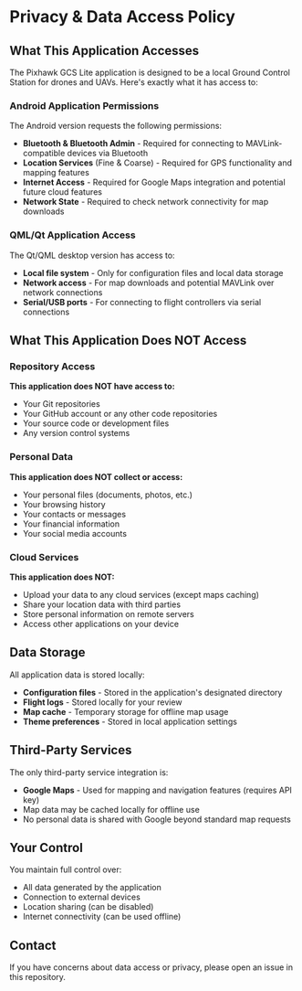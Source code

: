 # Privacy & Data Access Policy

## What This Application Accesses

The Pixhawk GCS Lite application is designed to be a local Ground Control Station for drones and UAVs. Here's exactly what it has access to:

### Android Application Permissions

The Android version requests the following permissions:

- **Bluetooth & Bluetooth Admin** - Required for connecting to MAVLink-compatible devices via Bluetooth
- **Location Services** (Fine & Coarse) - Required for GPS functionality and mapping features
- **Internet Access** - Required for Google Maps integration and potential future cloud features
- **Network State** - Required to check network connectivity for map downloads

### QML/Qt Application Access

The Qt/QML desktop version has access to:

- **Local file system** - Only for configuration files and local data storage
- **Network access** - For map downloads and potential MAVLink over network connections
- **Serial/USB ports** - For connecting to flight controllers via serial connections

## What This Application Does NOT Access

### Repository Access
**This application does NOT have access to:**
- Your Git repositories
- Your GitHub account or any other code repositories
- Your source code or development files
- Any version control systems

### Personal Data
**This application does NOT collect or access:**
- Your personal files (documents, photos, etc.)
- Your browsing history
- Your contacts or messages
- Your financial information
- Your social media accounts

### Cloud Services
**This application does NOT:**
- Upload your data to any cloud services (except maps caching)
- Share your location data with third parties
- Store personal information on remote servers
- Access other applications on your device

## Data Storage

All application data is stored locally:

- **Configuration files** - Stored in the application's designated directory
- **Flight logs** - Stored locally for your review
- **Map cache** - Temporary storage for offline map usage
- **Theme preferences** - Stored in local application settings

## Third-Party Services

The only third-party service integration is:

- **Google Maps** - Used for mapping and navigation features (requires API key)
- Map data may be cached locally for offline use
- No personal data is shared with Google beyond standard map requests

## Your Control

You maintain full control over:

- All data generated by the application
- Connection to external devices
- Location sharing (can be disabled)
- Internet connectivity (can be used offline)

## Contact

If you have concerns about data access or privacy, please open an issue in this repository.